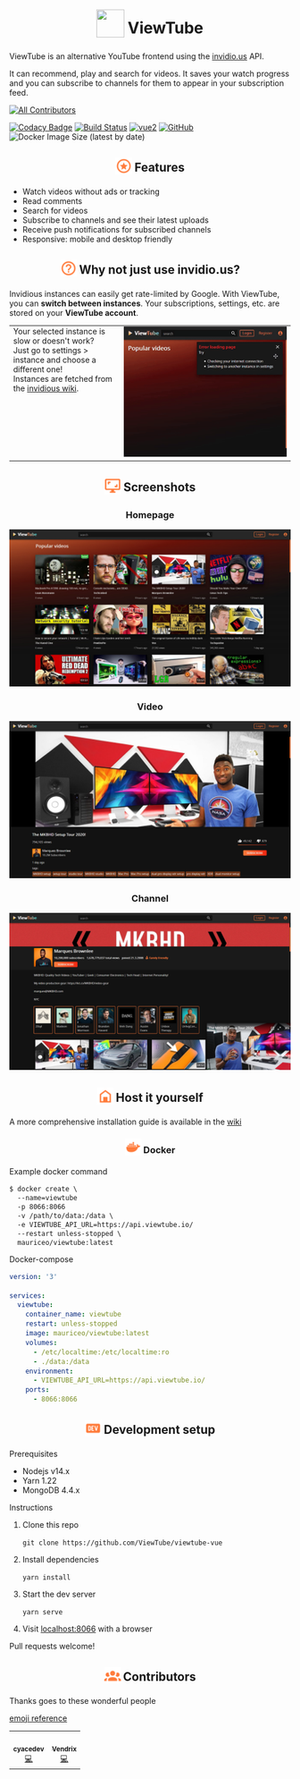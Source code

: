 <h1 align="center">
<sub>
<img  src="https://raw.githubusercontent.com/ViewTube/viewtube-vue/master/.github/images/logo.png"
      height="50"
      width="50">
</sub>
ViewTube
</h1>

ViewTube is an alternative YouTube frontend using the [invidio.us](https://github.com/iv-org/invidious) API.

It can recommend, play and search for videos. It saves your watch progress and you can subscribe to channels for them to appear in your subscription feed.

<!-- ALL-CONTRIBUTORS-BADGE:START - Do not remove or modify this section -->

[![All Contributors](https://img.shields.io/badge/all_contributors-2-orange.svg)](#contributors-)

<!-- ALL-CONTRIBUTORS-BADGE:END -->

[![Codacy Badge](https://app.codacy.com/project/badge/Grade/3c74d1eff3fe47609a4f889ec1acbdd5)](https://www.codacy.com/manual/mauriceoegerli/viewtube-vue?utm_source=github.com&utm_medium=referral&utm_content=mauriceoegerli/viewtube-vue&utm_campaign=Badge_Grade)
[![Build Status](https://drone.oeger.li/api/badges/ViewTube/viewtube-vue/status.svg)](https://drone.oeger.li/ViewTube/viewtube-vue)
[![vue2](https://img.shields.io/badge/vue-2.x-brightgreen.svg)](https://vuejs.org/)
[![GitHub](https://img.shields.io/github/license/mauriceoegerli/viewtube-vue)](https://github.com/ViewTube/viewtube-vue/blob/master/LICENSE)
![Docker Image Size (latest by date)](https://img.shields.io/docker/image-size/mauriceo/viewtube?label=docker%20image%20size)

<h2 align="center">
<sub>
<img  src=".github/icons/star.svg"
      height="30"
      width="30">
</sub>
Features
</h2>

- Watch videos without ads or tracking
- Read comments
- Search for videos
- Subscribe to channels and see their latest uploads
- Receive push notifications for subscribed channels
- Responsive: mobile and desktop friendly

<h2 align="center">
<sub>
<img  src=".github/icons/question.svg"
      height="30"
      width="30">
</sub>
Why not just use invidio.us?
</h2>

Invidious instances can easily get rate-limited by Google. With ViewTube, you can <b>switch between instances</b>. Your subscriptions, settings, etc. are stored on your <b>ViewTube account</b>.

<table>
 <tr>
   <td valign="top">
     Your selected instance is slow or doesn't work?
     <br>
     Just go to settings > instance and choose a different one!
     <br>
     Instances are fetched from the <a href="https://github.com/iv-org/invidious/wiki/Invidious-Instances">invidious wiki</a>.
   </td>
   <td><img src=".github/images/switch_instance.gif" /></td>
 </tr>
</table>

<h2 align="center">
<sub>
<img  src=".github/icons/screenshot.svg"
      height="30"
      width="30">
</sub>
Screenshots
</h2>

<h3 align="center">
Homepage
</h3>

![Screenshot-Homepage](.github/images/screenshots/lxt1y0mk.bmp)

<h3 align="center">
Video
</h3>

![Screenshot-Video](.github/images/screenshots/g2ejf7wf.bmp)

<h3 align="center">
Channel
</h3>

![Screenshot-Channel](.github/images/screenshots/6j45ao5r.bmp)

<h2 align="center">
<sub>
<img  src=".github/icons/home.svg"
      height="30"
      width="30">
</sub>
Host it yourself
</h2>

A more comprehensive installation guide is available in the [wiki](https://github.com/ViewTube/viewtube-vue/wiki/Installation)

<h3 align="center">
<sub>
<img  src=".github/icons/docker.svg"
      height="30"
      width="30">
</sub>
Docker
</h3>

Example docker command

```docker
$ docker create \
  --name=viewtube
  -p 8066:8066
  -v /path/to/data:/data \
  -e VIEWTUBE_API_URL=https://api.viewtube.io/
  --restart unless-stopped \
  mauriceo/viewtube:latest
```

Docker-compose

```yml
version: '3'

services:
  viewtube:
    container_name: viewtube
    restart: unless-stopped
    image: mauriceo/viewtube:latest
    volumes:
      - /etc/localtime:/etc/localtime:ro
      - ./data:/data
    environment:
      - VIEWTUBE_API_URL=https://api.viewtube.io/
    ports:
      - 8066:8066
```

<h2 align="center">
<sub>
<img  src=".github/icons/dev.svg"
      height="30"
      width="30">
</sub>
Development setup
</h2>

Prerequisites

- Nodejs v14.x
- Yarn 1.22
- MongoDB 4.4.x

Instructions

1.  Clone this repo

    `git clone https://github.com/ViewTube/viewtube-vue`

2.  Install dependencies

    `yarn install`

3.  Start the dev server

    `yarn serve`

4.  Visit [localhost:8066](http://localhost:8066) with a browser

Pull requests welcome!

<h2 align="center">
<sub>
<img  src=".github/icons/people.svg"
      height="30"
      width="30">
</sub>
Contributors
</h2>

Thanks goes to these wonderful people

[emoji reference](https://allcontributors.org/docs/en/emoji-key)

<!-- ALL-CONTRIBUTORS-LIST:START - Do not remove or modify this section -->
<!-- prettier-ignore-start -->
<!-- markdownlint-disable -->
<table>
  <tr>
    <td align="center"><a href="https://github.com/cyacedev"><img src="https://avatars0.githubusercontent.com/u/46712905?v=4" width="100px;" alt=""/><br /><sub><b>cyacedev</b></sub></a><br /><a href="https://github.com/ViewTube/viewtube-vue/commits?author=cyacedev" title="Code">💻</a></td>
    <td align="center"><a href="https://github.com/ckVendrix"><img src="https://avatars2.githubusercontent.com/u/51775140?v=4" width="100px;" alt=""/><br /><sub><b>Vendrix</b></sub></a><br /><a href="https://github.com/ViewTube/viewtube-vue/commits?author=ckVendrix" title="Code">💻</a></td>
  </tr>
</table>

<!-- markdownlint-enable -->
<!-- prettier-ignore-end -->

<!-- ALL-CONTRIBUTORS-LIST:END -->
